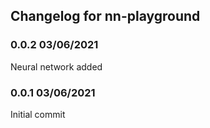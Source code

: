 ## Changelog for nn-playground

### 0.0.2 03/06/2021
Neural network added

### 0.0.1 03/06/2021
Initial commit